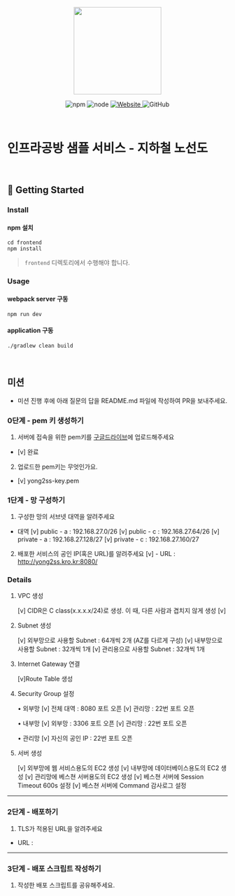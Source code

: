 <p align="center">
    <img width="200px;" src="https://raw.githubusercontent.com/woowacourse/atdd-subway-admin-frontend/master/images/main_logo.png"/>
</p>
<p align="center">
  <img alt="npm" src="https://img.shields.io/badge/npm-%3E%3D%205.5.0-blue">
  <img alt="node" src="https://img.shields.io/badge/node-%3E%3D%209.3.0-blue">
  <a href="https://edu.nextstep.camp/c/R89PYi5H" alt="nextstep atdd">
    <img alt="Website" src="https://img.shields.io/website?url=https%3A%2F%2Fedu.nextstep.camp%2Fc%2FR89PYi5H">
  </a>
  <img alt="GitHub" src="https://img.shields.io/github/license/next-step/atdd-subway-service">
</p>

<br>

# 인프라공방 샘플 서비스 - 지하철 노선도

<br>

## 🚀 Getting Started

### Install
#### npm 설치
```
cd frontend
npm install
```
> `frontend` 디렉토리에서 수행해야 합니다.

### Usage
#### webpack server 구동
```
npm run dev
```
#### application 구동
```
./gradlew clean build
```
<br>

## 미션

* 미션 진행 후에 아래 질문의 답을 README.md 파일에 작성하여 PR을 보내주세요.

### 0단계 - pem 키 생성하기

1. 서버에 접속을 위한 pem키를 [구글드라이브](https://drive.google.com/drive/folders/1dZiCUwNeH1LMglp8dyTqqsL1b2yBnzd1?usp=sharing)에 업로드해주세요
* [v] 완료
2. 업로드한 pem키는 무엇인가요.
* [v] yong2ss-key.pem

### 1단계 - 망 구성하기
1. 구성한 망의 서브넷 대역을 알려주세요
- 대역
 [v] public - a : 192.168.27.0/26
 [v] public - c : 192.168.27.64/26
 [v] private - a : 192.168.27.128/27
 [v] private - c : 192.168.27.160/27

2. 배포한 서비스의 공인 IP(혹은 URL)를 알려주세요
 [v] - URL : http://yong2ss.kro.kr:8080/


### Details
1) VPC 생성 

	[v] CIDR은 C class(x.x.x.x/24)로 생성. 이 때, 다른 사람과 겹치지 않게 생성 [v]

2) Subnet 생성

	[v] 외부망으로 사용할 Subnet : 64개씩 2개 (AZ를 다르게 구성)
	[v] 내부망으로 사용할 Subnet : 32개씩 1개
	[v] 관리용으로 사용할 Subnet : 32개씩 1개
	
3) Internet Gateway 연결

    [v]Route Table 생성

4) Security Group 설정

	• 외부망
		[v] 전체 대역 : 8080 포트 오픈
		[v] 관리망 : 22번 포트 오픈
		
	• 내부망
		[v] 외부망 : 3306 포트 오픈
		[v] 관리망 : 22번 포트 오픈
		
	• 관리망
        [v] 자신의 공인 IP : 22번 포트 오픈

5) 서버 생성

	[v] 외부망에 웹 서비스용도의 EC2 생성
	[v] 내부망에 데이터베이스용도의 EC2 생성
	[v] 관리망에 베스쳔 서버용도의 EC2 생성
	[v] 베스쳔 서버에 Session Timeout 600s 설정
	[v] 베스쳔 서버에 Command 감사로그 설정

---

### 2단계 - 배포하기
1. TLS가 적용된 URL을 알려주세요

- URL : 

---

### 3단계 - 배포 스크립트 작성하기

1. 작성한 배포 스크립트를 공유해주세요.


